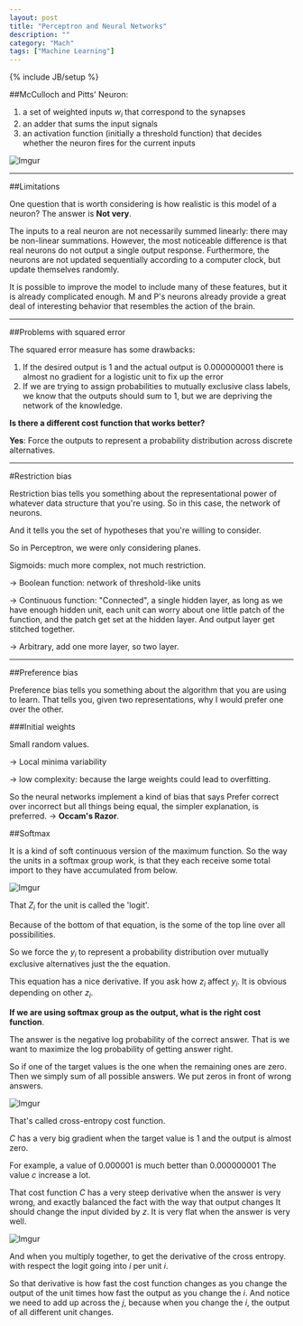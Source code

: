 ```yaml
---
layout: post
title: "Perceptron and Neural Networks"
description: ""
category: "Mach"
tags: ["Machine Learning"]
---
```

{% include JB/setup %}

<!--more-->

##McCulloch and Pitts' Neuron:

1. a set of weighted inputs $w_i$ that correspond to the synapses
2. an adder that sums the input signals
3. an activation function (initially a threshold function) that decides
whether the neuron fires for the current inputs

![Imgur](http://i.imgur.com/83irn3l.png)

---

##Limitations

One question that is worth considering is how realistic is this model of
a neuron? The answer is **Not very**.

The inputs to a real neuron are not necessarily summed linearly: there
may be non-linear summations. However, the most noticeable difference is
that real neurons do not output a single output response. Furthermore,
the neurons are not updated sequentially according to a computer clock,
but update themselves randomly.

It is possible to improve the model to include many of these features,
but it is already complicated enough. M and P's neurons already 
provide a great deal of interesting behavior that resembles the action 
of the brain.

---

##Problems with squared error

The squared error measure has some drawbacks:

1. If the desired output is 1 and the actual output is 0.000000001
there is almost no gradient for a logistic unit to fix up the error
2. If we are trying to assign probabilities to mutually exclusive class
labels, we know that the outputs should sum to 1, but we are depriving
the network of the knowledge.

**Is there a different cost function that works better?**

**Yes**: Force the outputs to represent a probability distribution across
discrete alternatives.

---

#Restriction bias

Restriction bias tells you something about the representational power
of whatever data structure that you're using.
So in this case, the network of neurons.

And it tells you the set of hypotheses that you're willing to consider.

So in Perceptron, we were only considering planes. 

Sigmoids: much more complex, not much restriction.

$\rightarrow$ Boolean function: network of threshold-like units 

$\rightarrow$ Continuous function: "Connected", a single hidden layer,
as long as we have enough hidden unit, each unit can worry about one
little patch of the function, and the patch get set at the hidden layer.
And output layer get stitched together.

$\rightarrow$ Arbitrary, add one more layer, so two layer. 

---

##Preference bias

Preference bias tells you something about the algorithm that you are using 
to learn. That tells you, given two representations, why I would 
prefer one over the other. 

###Initial weights

Small random values.

$\rightarrow$ Local minima variability

$\rightarrow$ low complexity: because the large weights could lead to 
overfitting.

So the neural networks implement a kind of bias that says Prefer correct
over incorrect but all things being equal, the simpler explanation, is 
preferred. $\rightarrow$ **Occam's Razor**.

##Softmax

It is a kind of soft continuous version of the maximum function. 
So the way the units in a softmax group work, is that they each 
receive some total import to they have accumulated from below. 

![Imgur](http://i.imgur.com/Tp55CUW.png)

That $Z_i$ for the unit is called the 'logit'. 

Because of the bottom of that equation, is the some of the top line over 
all possibilities. 

So we force the $y_i$ to represent a probability distribution over
mutually exclusive alternatives just the the equation.

This equation has a nice derivative. If you ask how $z_i$ affect $y_i$.
It is obvious depending on other $z_i$. 

**If we are using softmax group as the output, what is the right cost
function**.

The answer is the negative log probability of the correct answer.
That is we want to maximize the log probability of getting answer right.

So if one of the target values is the one when the remaining ones are
zero. Then we simply sum of all possible answers. We put zeros in front
of wrong answers. 

![Imgur](http://i.imgur.com/n0HtEJE.png)

That's called cross-entropy cost function.

$C$ has a very big gradient when the target value is 1 and the output 
is almost zero.

For example, a value of 0.000001 is much better than 0.000000001
The value $c$ increase a lot.

That cost function $C$ has a very steep derivative when the answer is very
wrong, and exactly balanced the fact with the way that output changes It
should change the input divided by $z$. It is very flat when the answer 
is very well.

![Imgur](http://i.imgur.com/EhO7CA0.png)

And when you multiply together, to get the derivative of the cross entropy.
with respect the logit going into $i$ per unit $i$. 

So that derivative is how fast the cost function changes as you change 
the output of the unit times how fast the output as you change the $i$.
And notice we need to add up across the $j$, because when you change the 
$i$, the output of all different unit changes. 




